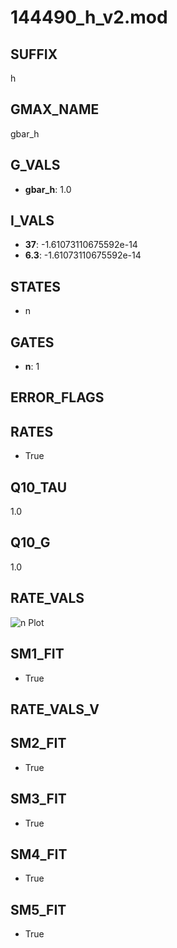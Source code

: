 # 144490_h_v2.mod

## SUFFIX

h

## GMAX_NAME

gbar_h

## G_VALS

- **gbar_h**: 1.0

## I_VALS

- **37**: -1.61073110675592e-14
- **6.3**: -1.61073110675592e-14

## STATES

- n

## GATES

- **n**: 1

## ERROR_FLAGS


## RATES

- True

## Q10_TAU

1.0

## Q10_G

1.0

## RATE_VALS

![n Plot](/Users/pbozelos/Dropbox/icg-Chai-Panos/supermodels/output_markdown_files/IH/144490_h_v2.mod/images/n.png)

## SM1_FIT

- True

## RATE_VALS_V

## SM2_FIT

- True

## SM3_FIT

- True

## SM4_FIT

- True

## SM5_FIT

- True

